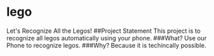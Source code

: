 # lego
Let's Recognize All the Legos!
##Project Statement
This project is to recognize all legos automatically using your phone. 
###What?
Use our Phone to recognize legos.
###Why?
Because it is techincally possible. 
